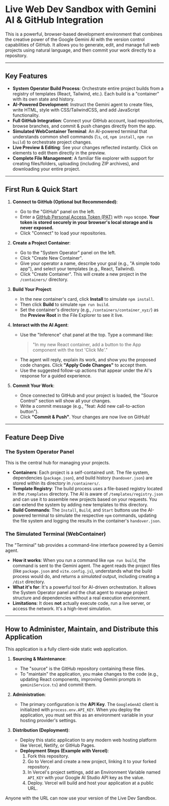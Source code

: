 # Live Web Dev Sandbox with Gemini AI & GitHub Integration

This is a powerful, browser-based development environment that combines the creative power of the Google Gemini AI with the version control capabilities of GitHub. It allows you to generate, edit, and manage full web projects using natural language, and then commit your work directly to a repository.

---

## Key Features

-   **System Operator Build Process**: Orchestrate entire project builds from a registry of templates (React, Tailwind, etc.). Each build is a "container" with its own state and history.
-   **AI-Powered Development**: Instruct the Gemini agent to create files, write HTML, style with CSS/TailwindCSS, and add JavaScript functionality.
-   **Full GitHub Integration**: Connect your GitHub account, load repositories, browse branches, and commit & push changes directly from the app.
-   **Simulated WebContainer Terminal**: An AI-powered terminal that understands common shell commands (`ls`, `cd`, `npm install`, `npm run build`) to orchestrate project changes.
-   **Live Preview & Editing**: See your changes reflected instantly. Click on elements to edit them directly in the preview.
-   **Complete File Management**: A familiar file explorer with support for creating files/folders, uploading (including ZIP archives), and downloading your entire project.

---

## First Run & Quick Start

1.  **Connect to GitHub (Optional but Recommended)**:
    *   Go to the "GitHub" panel on the left.
    *   Enter a [GitHub Personal Access Token (PAT)](https://github.com/settings/tokens?type=beta) with `repo` scope. **Your token is stored securely in your browser's local storage and is never exposed.**
    *   Click "Connect" to load your repositories.

2.  **Create a Project Container**:
    *   Go to the "System Operator" panel on the left.
    *   Click "Create New Container".
    *   Give your operator a name, describe your goal (e.g., "A simple todo app"), and select your templates (e.g., React, Tailwind).
    *   Click "Create Container". This will create a new project in the `/containers/` directory.

3.  **Build Your Project**:
    *   In the new container's card, click **Install** to simulate `npm install`.
    *   Then click **Build** to simulate `npm run build`.
    *   Set the container's directory (e.g., `/containers/container_xyz/`) as the **Preview Root** in the File Explorer to see it live.

4.  **Interact with the AI Agent**:
    *   Use the "Inference" chat panel at the top. Type a command like:
        > "In my new React container, add a button to the App component with the text 'Click Me'."
    *   The agent will reply, explain its work, and show you the proposed code changes. Click **"Apply Code Changes"** to accept them.
    *   Use the suggested follow-up actions that appear under the AI's response for a guided experience.

5.  **Commit Your Work**:
    *   Once connected to GitHub and your project is loaded, the "Source Control" section will show all your changes.
    *   Write a commit message (e.g., "feat: Add new call-to-action button").
    *   Click **"Commit & Push"**. Your changes are now live on GitHub!

---

## Feature Deep Dive

### The System Operator Panel

This is the central hub for managing your projects.

-   **Containers**: Each project is a self-contained unit. The file system, dependencies (`package.json`), and build history (`handover.json`) are stored within its directory in `/containers/`.
-   **Template Registry**: The build process uses a file-based registry located in the `/templates` directory. The AI is aware of `/templates/registry.json` and can use it to assemble new projects based on your requests. You can extend the system by adding new templates to this directory.
-   **Build Commands**: The `Install`, `Build`, and `Start` buttons use the AI-powered terminal to simulate the respective `npm` commands, updating the file system and logging the results in the container's `handover.json`.

### The Simulated Terminal (WebContainer)

The "Terminal" tab provides a command-line interface powered by a Gemini agent.

-   **How it works**: When you run a command like `npm run build`, the command is sent to the Gemini agent. The agent reads the project files (like `package.json` and `vite.config.js`), understands what the build process would do, and returns a *simulated* output, including creating a `/dist` directory.
-   **What it's for**: It's a powerful tool for AI-driven orchestration. It allows the System Operator panel and the chat agent to manage project structure and dependencies without a real execution environment.
-   **Limitations**: It does **not** actually execute code, run a live server, or access the network. It's a high-level simulation.

---

## How to Administer, Maintain, and Distribute this Application

This application is a fully client-side static web application.

1.  **Sourcing & Maintenance**:
    *   The "source" is the GitHub repository containing these files.
    *   To "maintain" the application, you make changes to the code (e.g., updating React components, improving Gemini prompts in `geminiService.ts`) and commit them.

2.  **Administration**:
    *   The primary configuration is the **API Key**. The `GoogleGenAI` client is initialized with `process.env.API_KEY`. When you deploy the application, you must set this as an environment variable in your hosting provider's settings.

3.  **Distribution (Deployment)**:
    *   Deploy this static application to any modern web hosting platform like Vercel, Netlify, or GitHub Pages.
    *   **Deployment Steps (Example with Vercel)**:
        1.  Fork this repository.
        2.  Go to Vercel and create a new project, linking it to your forked repository.
        3.  In Vercel's project settings, add an Environment Variable named `API_KEY` with your Google AI Studio API key as the value.
        4.  Deploy. Vercel will build and host your application at a public URL.

Anyone with the URL can now use your version of the Live Dev Sandbox.
